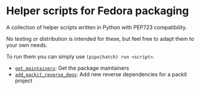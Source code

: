 # Helper scripts for Fedora packaging

A collection of helper scripts written in Python with PEP723 compatibility.

No testing or distribution is intended for these, but feel free to adapt
them to your own needs.

To run them you can simply use `(pipx|hatch) run <script>`.

- [`get_maintainers`](./get_maintainers.py): Get the package maintainers
- [`add_packit_reverse_deps`](./add_packit_reverse_deps.py): Add new reverse dependencies for a packit project
